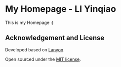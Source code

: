 # My Homepage - LI Yinqiao

This is my Homepage :)


## Acknowledgement and License

Developed based on [Lanyon](https://github.com/poole/lanyon).

Open sourced under the [MIT license](LICENSE.md).
